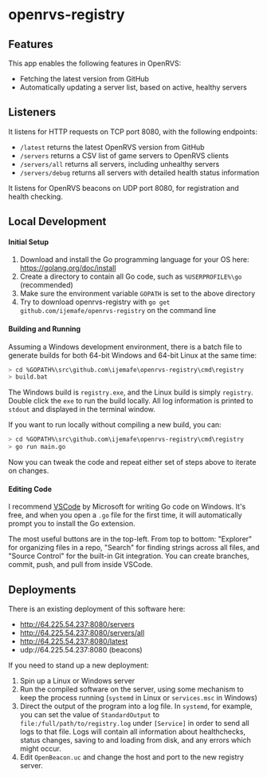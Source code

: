# openrvs-registry

## Features

This app enables the following features in OpenRVS:

- Fetching the latest version from GitHub
- Automatically updating a server list, based on active, healthy servers

## Listeners

It listens for HTTP requests on TCP port 8080, with the following endpoints:
- `/latest` returns the latest OpenRVS version from GitHub
- `/servers` returns a CSV list of game servers to OpenRVS clients
- `/servers/all` returns all servers, including unhealthy servers
- `/servers/debug` returns all servers with detailed health status information

It listens for OpenRVS beacons on UDP port 8080, for registration and health checking.

## Local Development

#### Initial Setup

1. Download and install the Go programming language for your OS here: https://golang.org/doc/install
1. Create a directory to contain all Go code, such as `%USERPROFILE%\go` (recommended)
1. Make sure the environment variable `GOPATH` is set to the above directory
1. Try to download openrvs-registry with `go get github.com/ijemafe/openrvs-registry` on the command line

#### Building and Running

Assuming a Windows development environment, there is a batch file to generate builds for both 64-bit Windows and 64-bit Linux at the same time:

```bash
> cd %GOPATH%\src\github.com\ijemafe\openrvs-registry\cmd\registry
> build.bat
```

The Windows build is `registry.exe`, and the Linux build is simply `registry`. Double click the `exe` to run the build locally. All log information is printed to `stdout` and displayed in the terminal window.

If you want to run locally without compiling a new build, you can:

```bash
> cd %GOPATH%\src\github.com\ijemafe\openrvs-registry\cmd\registry
> go run main.go
```

Now you can tweak the code and repeat either set of steps above to iterate on changes.

#### Editing Code

I recommend [VSCode](https://code.visualstudio.com/) by Microsoft for writing Go code on Windows. It's free, and when you open a `.go` file for the first time, it will automatically prompt you to install the Go extension.

The most useful buttons are in the top-left. From top to bottom: "Explorer" for organizing files in a repo, "Search" for finding strings across all files, and "Source Control" for the built-in Git integration. You can create branches, commit, push, and pull from inside VSCode.

## Deployments

There is an existing deployment of this software here:

- http://64.225.54.237:8080/servers
- http://64.225.54.237:8080/servers/all
- http://64.225.54.237:8080/latest
- udp://64.225.54.237:8080 (beacons)

If you need to stand up a new deployment:

1. Spin up a Linux or Windows server
1. Run the compiled software on the server, using some mechanism to keep the process running (`systemd` in Linux or `services.msc` in Windows)
1. Direct the output of the program into a log file. In `systemd`, for example, you can set the value of `StandardOutput` to `file:/full/path/to/registry.log` under `[Service]` in order to send all logs to that file. Logs will contain all information about healthchecks, status changes, saving to and loading from disk, and any errors which might occur.
1. Edit `OpenBeacon.uc` and change the host and port to the new registry server.

